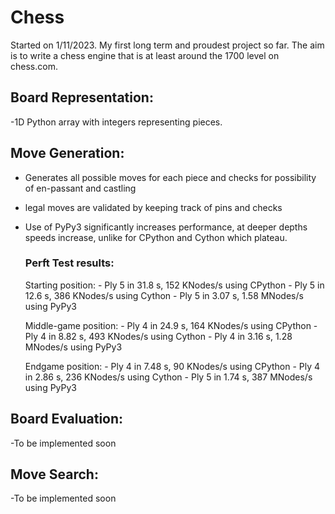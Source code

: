 # Chess
Started on 1/11/2023. My first long term and proudest project so far.
The aim is to write a chess engine that is at least around the 1700 level on chess.com. 

## Board Representation: 
-1D Python array with integers representing pieces. 

## Move Generation: 
- Generates all possible moves for each piece and checks for possibility of en-passant and castling
- legal moves are validated by keeping track of pins and checks
- Use of PyPy3 significantly increases performance, at deeper depths speeds increase, unlike for
  CPython and Cython which plateau.
 
  ### Perft Test results:
     Starting position:
       - Ply 5 in 31.8 s, 152 KNodes/s using CPython 
       - Ply 5 in 12.6 s, 386 KNodes/s using Cython
       - Ply 5 in 3.07 s, 1.58 MNodes/s using PyPy3 

     Middle-game position:
       - Ply 4 in 24.9 s, 164 KNodes/s using CPython 
       - Ply 4 in 8.82 s, 493 KNodes/s using Cython
       - Ply 4 in 3.16 s, 1.28 MNodes/s using PyPy3 

     Endgame position:
       - Ply 4 in 7.48 s, 90 KNodes/s using CPython 
       - Ply 4 in 2.86 s, 236 KNodes/s using Cython
       - Ply 5 in 1.74 s, 387 MNodes/s using PyPy3 
    
## Board Evaluation: 
-To be implemented soon

## Move Search: 
-To be implemented soon

